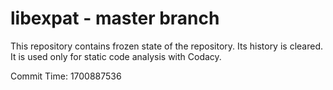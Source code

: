 # libexpat - master branch

This repository contains frozen state of the repository.
Its history is cleared. It is used only for static code
analysis with Codacy.

Commit Time: 1700887536
